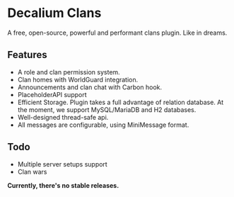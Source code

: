 # Decalium Clans

A free, open-source, powerful and performant clans plugin. Like in dreams.

## Features
- A role and clan permission system.
- Clan homes with WorldGuard integration.
- Announcements and clan chat with Carbon hook.
- PlaceholderAPI support
- Efficient Storage. Plugin takes a full advantage of relation database. At the moment, we support MySQL/MariaDB and H2 databases. 
- Well-designed thread-safe api.
- All messages are configurable, using MiniMessage format.


## Todo
- Multiple server setups support
- Clan wars


<b>Currently, there's no stable releases.